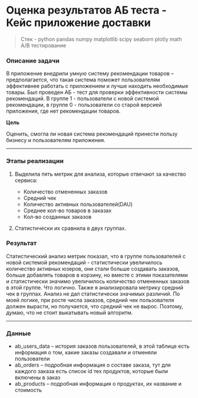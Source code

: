 # Оценка результатов АБ теста - Кейс приложение доставки
> Стек - python pandas numpy matplotlib scipy seaborn plotly math A/B тестирование

### Описание задачи 
В приложение внедрили умную систему рекомендации товаров – предполагается, что такая система поможет пользователям эффективнее работать с приложением и лучше находить необходимые товары.
Был проведен АБ - тест для проверки эффективности системы рекомендаций. 
В группе 1 - пользователи с новой системой рекомендации, в группе 0 - пользователи со старой версией приложения, где нет рекомендации товаров.

**Цель**

Оценить, смогла ли новая система рекомендаций принести пользу бизнесу и пользователям приложения. 

________
### Этапы реализации
1. Выделила пять метрик для анализа, которые отвечают за качество сервиса:
   -  Количество отмененных заказов
   -  Средний чек
   -  Количество активных пользователей(DAU)
   -  Среднее кол-во товаров в заказах
   -  Кол-во созданных заказов

2. Статистически их сравнила в двух группах. 

### Результат
Статистический анализ метрик показал, что в группе пользователей с новой системой рекомендаций - статистически увеличилось количество активных юзеров, они стали больше создавать заказов, больше добавлять товаров в корзину, но вместе с этими показателями и статистически значимо увеличилось количество отмененных заказов в этой группе. Что логично.
Также я анализировала метрику средний чек в группах. Анализ не дал статистически значимых различий. По моей логике, при росте числа заказов, средний чек пользователя должен вырасти, но получается, что средний чек не вырос. Поэтому, думаю, что не стоит выкатывать новый алгоритм.

___
### Данные 
- ab_users_data – история заказов пользователей, в этой таблице есть информация о том, какие заказы создавали и отменяли пользователи
- ab_orders – подробная информация о составе заказа, тут для каждого заказа есть список id тех продуктов, которые были включены в заказ
- ab_products – подробная информация о продуктах, их название и стоимость
